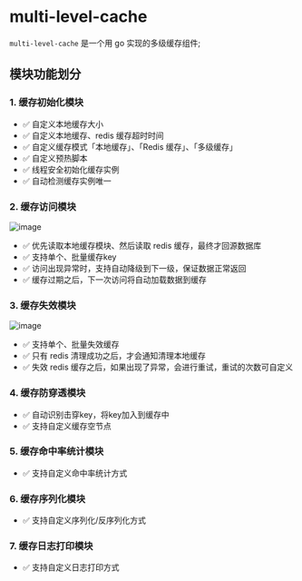 # multi-level-cache
`multi-level-cache` 是一个用 go 实现的多级缓存组件;
## 模块功能划分
### 1. 缓存初始化模块
* ✅ 自定义本地缓存大小
* ✅ 自定义本地缓存、redis 缓存超时时间
* ✅ 自定义缓存模式「本地缓存」、「Redis 缓存」、「多级缓存」
* ✅ 自定义预热脚本
* ✅ 线程安全初始化缓存实例
* ✅ 自动检测缓存实例唯一
### 2. 缓存访问模块
![image](https://github.com/OneCastle5280/multi-level-cache/assets/50287360/fe557963-b6d9-4ac2-ae50-27685e2081a9)

* ✅ 优先读取本地缓存模块、然后读取 redis 缓存，最终才回源数据库
* ✅ 支持单个、批量缓存key
* ✅ 访问出现异常时，支持自动降级到下一级，保证数据正常返回
* ✅ 缓存过期之后，下一次访问将自动加载数据到缓存
### 3. 缓存失效模块
![image](https://github.com/OneCastle5280/multi-level-cache/assets/50287360/e01f9e85-d4e4-4f34-95b6-18d9b5523217)

* ✅ 支持单个、批量失效缓存
* ✅ 只有 redis 清理成功之后，才会通知清理本地缓存
* ✅ 失效 redis 缓存之后，如果出现了异常，会进行重试，重试的次数可自定义
### 4. 缓存防穿透模块
* ✅ 自动识别击穿key，将key加入到缓存中
* ✅ 支持自定义缓存空节点
### 5. 缓存命中率统计模块
* ✅ 支持自定义命中率统计方式
### 6. 缓存序列化模块
* ✅ 支持自定义序列化/反序列化方式
### 7. 缓存日志打印模块
* ✅ 支持自定义日志打印方式
